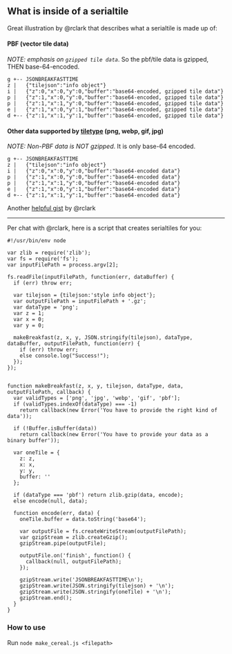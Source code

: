 ## What is inside of a serialtile

Great illustration by @rclark that describes what a serialtile is made up of:

#### PBF (vector tile data) 
*NOTE: emphasis on `gzipped tile data`*. So the pbf/tile data is gzipped, THEN base-64-encoded.
```
g +-- JSONBREAKFASTTIME
z |   {"tilejson":"info object"}
i |   {"z":0,"x":0,"y":0,"buffer":"base64-encoded, gzipped tile data"}
p |   {"z":1,"x":0,"y":0,"buffer":"base64-encoded, gzipped tile data"}
p |   {"z":1,"x":1,"y":0,"buffer":"base64-encoded, gzipped tile data"}
e |   {"z":1,"x":0,"y":1,"buffer":"base64-encoded, gzipped tile data"}
d +-- {"z":1,"x":1,"y":1,"buffer":"base64-encoded, gzipped tile data"}
```

#### Other data supported by [tiletype](https://github.com/mapbox/tiletype/blob/master/index.js#L6-L29) (png, webp, gif, jpg)
*NOTE: Non-PBF data is NOT gzipped*. It is only base-64 encoded.
```
g +-- JSONBREAKFASTTIME
z |   {"tilejson":"info object"}
i |   {"z":0,"x":0,"y":0,"buffer":"base64-encoded data"}
p |   {"z":1,"x":0,"y":0,"buffer":"base64-encoded data"}
p |   {"z":1,"x":1,"y":0,"buffer":"base64-encoded data"}
e |   {"z":1,"x":0,"y":1,"buffer":"base64-encoded data"}
d +-- {"z":1,"x":1,"y":1,"buffer":"base64-encoded data"}
```

Another [helpful gist](https://gist.github.com/rclark/a27d875ba03f9941fb01) by @rclark

_____________
Per chat with @rclark, here is a script that creates serialtiles for you:

```
#!/usr/bin/env node

var zlib = require('zlib');
var fs = require('fs');
var inputFilePath = process.argv[2];

fs.readFile(inputFilePath, function(err, dataBuffer) {
  if (err) throw err;
  
  var tilejson = {tilejson:'style info object'};
  var outputFilePath = inputFilePath + '.gz';
  var dataType = 'png';
  var z = 1;
  var x = 0;
  var y = 0;

  makeBreakfast(z, x, y, JSON.stringify(tilejson), dataType, dataBuffer, outputFilePath, function(err) {
    if (err) throw err;
    else console.log("Success!");
  });
}); 

 
function makeBreakfast(z, x, y, tilejson, dataType, data, outputFilePath, callback) {
  var validTypes = ['png', 'jpg', 'webp', 'gif', 'pbf'];
  if (validTypes.indexOf(dataType) === -1) 
    return callback(new Error('You have to provide the right kind of data'));
  
  if (!Buffer.isBuffer(data)) 
    return callback(new Error('You have to provide your data as a binary buffer'));
  
  var oneTile = {
    z: z,
    x: x,
    y: y,
    buffer: ''
  };
  
  if (dataType === 'pbf') return zlib.gzip(data, encode);
  else encode(null, data);
  
  function encode(err, data) {
    oneTile.buffer = data.toString('base64');
    
    var outputFile = fs.createWriteStream(outputFilePath);
    var gzipStream = zlib.createGzip();
    gzipStream.pipe(outputFile);
    
    outputFile.on('finish', function() {
      callback(null, outputFilePath);
    });
    
    gzipStream.write('JSONBREAKFASTTIME\n');
    gzipStream.write(JSON.stringify(tilejson) + '\n');
    gzipStream.write(JSON.stringify(oneTile) + '\n');
    gzipStream.end();
  }
}
```

### How to use

Run `node make_cereal.js <filepath>`
